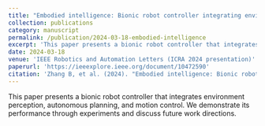 ```yaml
---
title: "Embodied intelligence: Bionic robot controller integrating environment perception, autonomous planning, and motion control"
collection: publications
category: manuscript
permalink: /publication/2024-03-18-embodied-intelligence
excerpt: 'This paper presents a bionic robot controller that integrates environment perception, autonomous planning, and motion control.'
date: 2024-03-18
venue: 'IEEE Robotics and Automation Letters (ICRA 2024 presentation)'
paperurl: 'https://ieeexplore.ieee.org/document/10472590'
citation: 'Zhang B, et al. (2024). "Embodied intelligence: Bionic robot controller integrating environment perception, autonomous planning, and motion control." <i>IEEE Robotics and Automation Letters</i>. (ICRA presentation).'
---
```


This paper presents a bionic robot controller that integrates environment perception, autonomous planning, and motion control. We demonstrate its performance through experiments and discuss future work directions.
